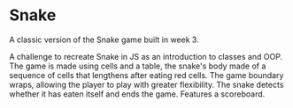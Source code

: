 # Snake
A classic version of the Snake game built in week 3.

A challenge to recreate Snake in JS as an introduction to classes and OOP. The game is made using cells and a table, the snake's body made of a sequence of cells that lengthens after eating red cells. The game boundary wraps, allowing the player to play with greater flexibility. The snake detects whether it has eaten itself and ends the game. Features a scoreboard.
